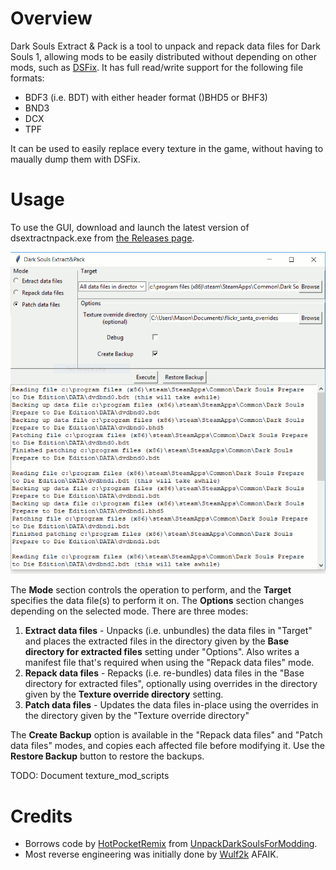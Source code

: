 # Overview

Dark Souls Extract &amp; Pack is a tool to unpack and repack data files for Dark Souls 1, allowing mods to be easily distributed without depending on other mods, such as [DSFix](https://www.nexusmods.com/darksouls/mods/19/?). It has full read/write support for the following file formats:
* BDF3 (i.e. BDT) with either header format ()BHD5 or BHF3)
* BND3
* DCX
* TPF

It can be used to easily replace every texture in the game, without having to maually dump them with DSFix.

# Usage

To use the GUI, download and launch the latest version of dsextractnpack.exe from [the Releases page](https://github.com/MasonM/ds_extract_and_pack/releases).

![GUI Screenshot](gui.png)

The **Mode** section controls the operation to perform, and the **Target** specifies the data file(s) to perform it on. The **Options** section changes depending on the selected mode. There are three modes:

1. **Extract data files** - Unpacks (i.e. unbundles) the data files in "Target" and places the extracted files in the directory given by the **Base directory for extracted files** setting under "Options". Also writes a manifest file that's required when using the "Repack data files" mode.
2. **Repack data files** - Repacks (i.e. re-bundles) data files in the "Base directory for extracted files", optionally using overrides in the directory given by the **Texture override directory** setting.
3. **Patch data files** - Updates the data files in-place using the overrides in the directory given by the "Texture override directory"

The **Create Backup** option is available in the "Repack data files" and "Patch data files" modes, and copies each affected file before modifying it. Use the **Restore Backup** button to restore the backups.

TODO: Document texture_mod_scripts

# Credits
* Borrows code by [HotPocketRemix](https://github.com/HotPocketRemix) from [UnpackDarkSoulsForModding](https://github.com/HotPocketRemix/UnpackDarkSoulsForModding).
* Most reverse engineering was initially done by [Wulf2k](https://github.com/Wulf2k) AFAIK.